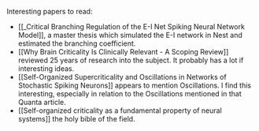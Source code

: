 Interesting papers to read:
* [[_Critical Branching Regulation of the E-I Net Spiking Neural Network Model]], a master thesis which simulated the E-I network in Nest and estimated the branching coefficient.
* [[Why Brain Criticality Is Clinically Relevant - A Scoping Review]] reviewed 25 years of research into the subject. It probably has a lot if interesting ideas.
* [[Self-Organized Supercriticality and Oscillations in Networks of Stochastic Spiking Neurons]] appears to mention Oscillations. I find this interesting, especially in relation to the Oscillations mentioned in that Quanta article.
* [[Self-organized criticality as a fundamental property of neural systems]] the holy bible of the field.